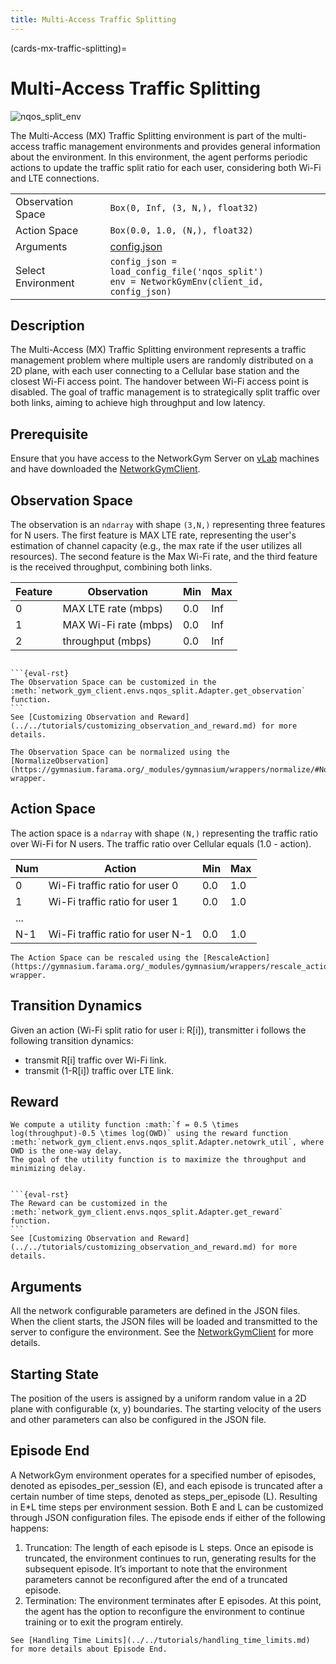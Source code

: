 ```yaml
---
title: Multi-Access Traffic Splitting
---
```

(cards-mx-traffic-splitting)=
# Multi-Access Traffic Splitting

![nqos_split_env](nqos_split_env.png)

The Multi-Access (MX) Traffic Splitting environment is part of the multi-access traffic management environments and provides general information about the environment.
In this environment, the agent performs periodic actions to update the traffic split ratio for each user, considering both Wi-Fi and LTE connections.

| | |
| ----- | ---- |
| Observation Space | `Box(0, Inf, (3, N,), float32)`  |
| Action Space |  `Box(0.0, 1.0, (N,), float32)`  |
| Arguments | [config.json](https://github.com/IntelLabs/networkgym/network_gym_client/envs/nqos_split/config.json)  |
| Select Environment | `config_json = load_config_file('nqos_split')` <br> `env = NetworkGymEnv(client_id, config_json)`  |

## Description

The Multi-Access (MX) Traffic Splitting environment represents a traffic management problem where multiple users are randomly distributed on a 2D plane, with each user connecting to a Cellular base station and the closest Wi-Fi access point. The handover between Wi-Fi access point is disabled.
 The goal of traffic management is to strategically split traffic over both links, aiming to achieve high throughput and low latency.

## Prerequisite

Ensure that you have access to the NetworkGym Server on [vLab](https://registration.intel-research.net/) machines and have downloaded the [NetworkGymClient](https://github.com/IntelLabs/networkgym).

## Observation Space

The observation is an `ndarray` with shape `(3,N,)` representing three features for N users. The first feature is MAX LTE rate, representing the user's estimation of channel capacity (e.g., the max rate if the user utilizes all resources). The second feature is the Max Wi-Fi rate, and the third feature is the received throughput, combining both links.

| Feature | Observation | Min | Max |
| ----- | ---- | ----- | ---- |
| 0 | MAX LTE rate (mbps) | 0.0 | Inf |
| 1 | MAX Wi-Fi rate  (mbps) | 0.0 | Inf |
| 2 | throughput (mbps) | 0.0 | Inf|


````{Note}

```{eval-rst}
The Observation Space can be customized in the :meth:`network_gym_client.envs.nqos_split.Adapter.get_observation` function.
```
See [Customizing Observation and Reward](../../tutorials/customizing_observation_and_reward.md) for more details.
````

```{tip}
The Observation Space can be normalized using the [NormalizeObservation](https://gymnasium.farama.org/_modules/gymnasium/wrappers/normalize/#NormalizeObservation) wrapper.
```

## Action Space
The action space is a `ndarray` with shape `(N,)` representing the traffic ratio over Wi-Fi for N users. The traffic ratio over Cellular equals (1.0 - action).

| Num | Action | Min | Max |
| ----- | ---- | ----- | ---- |
| 0 | Wi-Fi traffic ratio for user 0 | 0.0 | 1.0 |
| 1 | Wi-Fi traffic ratio for user 1| 0.0 | 1.0 |
| ... | | | |
| N-1 | Wi-Fi traffic ratio for user N-1| 0.0 | 1.0 |

```{tip}
The Action Space can be rescaled using the [RescaleAction](https://gymnasium.farama.org/_modules/gymnasium/wrappers/rescale_action/) wrapper.
```

## Transition Dynamics
Given an action (Wi-Fi split ratio for user i: R[i]), transmitter i follows the following transition dynamics:
- transmit R[i] traffic over Wi-Fi link.
- transmit (1-R[i]) traffic over LTE link.

## Reward

```{eval-rst}
We compute a utility function :math:`f = 0.5 \times log(throughput)-0.5 \times log(OWD)` using the reward function :meth:`network_gym_client.envs.nqos_split.Adapter.netowrk_util`, where OWD is the one-way delay.
The goal of the utility function is to maximize the throughput and minimizing delay.
```

````{Note}

```{eval-rst}
The Reward can be customized in the :meth:`network_gym_client.envs.nqos_split.Adapter.get_reward` function.
```
See [Customizing Observation and Reward](../../tutorials/customizing_observation_and_reward.md) for more details.
````

## Arguments

All the network configurable parameters are defined in the JSON files. When the client starts, the JSON files will be loaded and transmitted to the server to configure the environment.
See the [NetworkGymClient](https://github.com/IntelLabs/networkgym#%EF%B8%8F-configurable-file-format) for more details.

## Starting State
The position of the users is assigned by a uniform random value in a 2D plane with configurable (x, y) boundaries. The starting velocity of the users and other parameters can also be configured in the JSON file.

## Episode End
A NetworkGym environment operates for a specified number of episodes, denoted as episodes_per_session (E), and each episode is truncated after a certain number of time steps, denoted as steps_per_episode (L). Resulting in E*L time steps per environment session. Both E and L can be customized through JSON configuration files.
The episode ends if either of the following happens:
1. Truncation: The length of each episode is L steps. Once an episode is truncated, the environment continues to run, generating results for the subsequent episode. It’s important to note that the environment parameters cannot be reconfigured after the end of a truncated episode.
2. Termination: The environment terminates after E episodes. At this point, the agent has the option to reconfigure the environment to continue training or to exit the program entirely.

```{tip}
See [Handling Time Limits](../../tutorials/handling_time_limits.md) for more details about Episode End.
```
